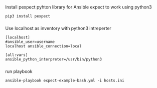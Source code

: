 ###

Install pexpect pyhton library for Ansible expect to work using python3 

```
pip3 install pexpect

```

###

Use localhost as inventory with python3 intreperter

```
[localhost]
#ansible_user=username
localhost ansible_connection=local  

[all:vars]
ansible_python_interpreter=/usr/bin/python3

```

###

run playbook

```
ansible-playbook expect-example-bash.yml -i hosts.ini

```